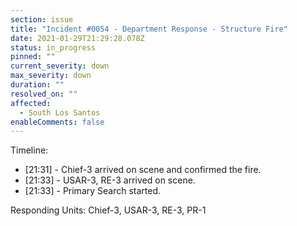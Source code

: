 ```yaml
---
section: issue
title: "Incident #0054 - Department Response - Structure Fire"
date: 2021-01-29T21:29:28.078Z
status: in_progress
pinned: ""
current_severity: down
max_severity: down
duration: ""
resolved_on: ""
affected:
  - South Los Santos
enableComments: false
---
```

Timeline:

* \[21:31] - Chief-3 arrived on scene and confirmed the fire.
* \[21:33] - USAR-3, RE-3 arrived on scene.
* \[21:33] - Primary Search started.

Responding Units: Chief-3, USAR-3, RE-3, PR-1